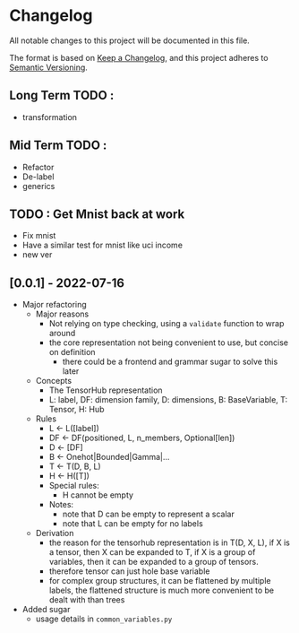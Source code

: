 # Changelog
All notable changes to this project will be documented in this file.

The format is based on [Keep a Changelog](https://keepachangelog.com/en/1.0.0/),
and this project adheres to [Semantic Versioning](https://semver.org/spec/v2.0.0.html).

## Long Term TODO : 
- transformation

## Mid Term TODO : 
- Refactor
- De-label
- generics

## TODO : Get Mnist back at work
- Fix mnist
- Have a similar test for mnist like uci income
- new ver

## [0.0.1] - 2022-07-16
- Major refactoring
    - Major reasons 
      - Not relying on type checking, using a `validate` function to wrap around
      - the core representation not being convenient to use, but concise on definition
          - there could be a frontend and grammar sugar to solve this later
    - Concepts
      - The TensorHub representation
      - L: label, DF: dimension family, D: dimensions, B: BaseVariable, T: Tensor, H: Hub
    - Rules
      - L <- L([label])
      - DF <- DF(positioned, L, n_members, Optional[len])
      - D <- [DF]
      - B <- Onehot|Bounded|Gamma|...
      - T <- T(D, B, L)
      - H <- H([T])
      - Special rules:
        - H cannot be empty
      - Notes:
        - note that D can be empty to represent a scalar
        - note that L can be empty for no labels
    - Derivation
      - the reason for the tensorhub representation is in T(D, X, L), if X is a tensor,
        then X can be expanded to T, if X is a group of variables, then it can be expanded to a group of tensors. 
      - therefore tensor can just hole base variable
      - for complex group structures, it can be flattened by multiple labels,
        the flattened structure is much more convenient to be dealt with than trees
- Added sugar
  - usage details in `common_variables.py`